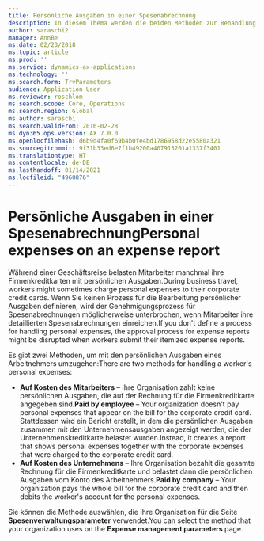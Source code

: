 ```yaml
---
title: Persönliche Ausgaben in einer Spesenabrechnung
description: In diesem Thema werden die beiden Methoden zur Behandlung der persönlichen Ausgaben eines Mitarbeiters in Microsoft Dynamics 365 Finance erläutert.
author: saraschi2
manager: AnnBe
ms.date: 02/23/2018
ms.topic: article
ms.prod: ''
ms.service: dynamics-ax-applications
ms.technology: ''
ms.search.form: TrvParameters
audience: Application User
ms.reviewer: roschlom
ms.search.scope: Core, Operations
ms.search.region: Global
ms.author: saraschi
ms.search.validFrom: 2016-02-28
ms.dyn365.ops.version: AX 7.0.0
ms.openlocfilehash: d6b9d4fa0f69b4b0fe4bd1786958d22e5580a321
ms.sourcegitcommit: 9f31b33ed6e7f1b49200a407913201a1337f3401
ms.translationtype: HT
ms.contentlocale: de-DE
ms.lasthandoff: 01/14/2021
ms.locfileid: "4960876"
---
```

# <a name="personal-expenses-on-an-expense-report"></a><span data-ttu-id="1faaa-103">Persönliche Ausgaben in einer Spesenabrechnung</span><span class="sxs-lookup"><span data-stu-id="1faaa-103">Personal expenses on an expense report</span></span>

<span data-ttu-id="1faaa-104">Während einer Geschäftsreise belasten Mitarbeiter manchmal ihre Firmenkreditkarten mit persönlichen Ausgaben.</span><span class="sxs-lookup"><span data-stu-id="1faaa-104">During business travel, workers might sometimes charge personal expenses to their corporate credit cards.</span></span> <span data-ttu-id="1faaa-105">Wenn Sie keinen Prozess für die Bearbeitung persönlicher Ausgaben definieren, wird der Genehmigungsprozess für Spesenabrechnungen möglicherweise unterbrochen, wenn Mitarbeiter ihre detaillierten Spesenabrechnungen einreichen.</span><span class="sxs-lookup"><span data-stu-id="1faaa-105">If you don't define a process for handling personal expenses, the approval process for expense reports might be disrupted when workers submit their itemized expense reports.</span></span> 

<span data-ttu-id="1faaa-106">Es gibt zwei Methoden, um mit den persönlichen Ausgaben eines Arbeitnehmers umzugehen:</span><span class="sxs-lookup"><span data-stu-id="1faaa-106">There are two methods for handling a worker's personal expenses:</span></span>

- <span data-ttu-id="1faaa-107">**Auf Kosten des Mitarbeiters** – Ihre Organisation zahlt keine persönlichen Ausgaben, die auf der Rechnung für die Firmenkreditkarte angegeben sind.</span><span class="sxs-lookup"><span data-stu-id="1faaa-107">**Paid by employee** – Your organization doesn't pay personal expenses that appear on the bill for the corporate credit card.</span></span> <span data-ttu-id="1faaa-108">Stattdessen wird ein Bericht erstellt, in dem die persönlichen Ausgaben zusammen mit den Unternehmensausgaben angezeigt werden, die der Unternehmenskreditkarte belastet wurden.</span><span class="sxs-lookup"><span data-stu-id="1faaa-108">Instead, it creates a report that shows personal expenses together with the corporate expenses that were charged to the corporate credit card.</span></span>
- <span data-ttu-id="1faaa-109">**Auf Kosten des Unternehmens** – Ihre Organisation bezahlt die gesamte Rechnung für die Firmenkreditkarte und belastet dann die persönlichen Ausgaben vom Konto des Arbeitnehmers.</span><span class="sxs-lookup"><span data-stu-id="1faaa-109">**Paid by company** – Your organization pays the whole bill for the corporate credit card and then debits the worker's account for the personal expenses.</span></span>

<span data-ttu-id="1faaa-110">Sie können die Methode auswählen, die Ihre Organisation für die Seite **Spesenverwaltungsparameter** verwendet.</span><span class="sxs-lookup"><span data-stu-id="1faaa-110">You can select the method that your organization uses on the **Expense management parameters** page.</span></span>
